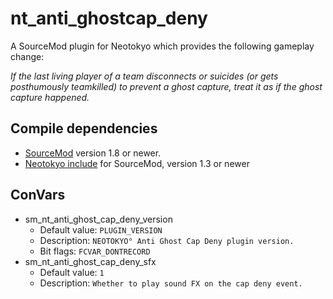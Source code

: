 # nt_anti_ghostcap_deny
A SourceMod plugin for Neotokyo which provides the following gameplay change:

*If the last living player of a team disconnects or suicides (or gets posthumously teamkilled) to prevent a ghost capture, treat it as if the ghost capture happened.*

## Compile dependencies
* [SourceMod](https://www.sourcemod.net/) version 1.8 or newer.
* [Neotokyo include](https://github.com/softashell/sourcemod-nt-include) for SourceMod, version 1.3 or newer

## ConVars
* sm_nt_anti_ghost_cap_deny_version
  * Default value: `PLUGIN_VERSION`
  * Description: `NEOTOKYO° Anti Ghost Cap Deny plugin version.`
  * Bit flags: `FCVAR_DONTRECORD`
* sm_nt_anti_ghost_cap_deny_sfx
  * Default value: `1`
  * Description: `Whether to play sound FX on the cap deny event.`

